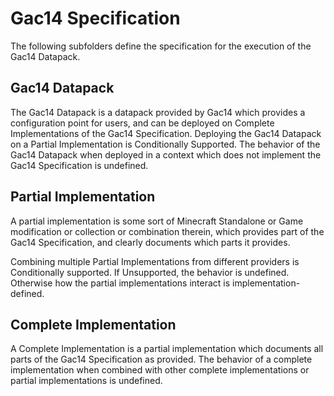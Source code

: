 # Gac14 Specification

The following subfolders define the specification for the execution of the Gac14 Datapack. 

## Gac14 Datapack
The Gac14 Datapack is a datapack provided by Gac14 which provides a configuration point for users, and can be deployed on Complete Implementations of the Gac14 Specification. 
Deploying the Gac14 Datapack on a Partial Implementation is Conditionally Supported. 
The behavior of the Gac14 Datapack when deployed in a context which does not implement the Gac14 Specification is undefined. 

## Partial Implementation

A partial implementation is some sort of Minecraft Standalone or Game modification or collection or combination therein, which provides part of the Gac14 Specification, and clearly documents which parts it provides. 

Combining multiple Partial Implementations from different providers is Conditionally supported. If Unsupported, the behavior is undefined. Otherwise how the partial implementations interact is implementation-defined. 

## Complete Implementation

A Complete Implementation is a partial implementation which documents all parts of the Gac14 Specification as provided. 
The behavior of a complete implementation when combined with other complete implementations or partial implementations is undefined. 

